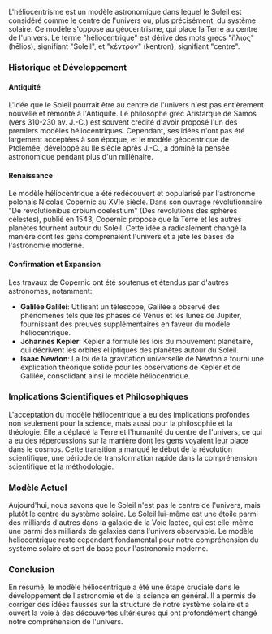 L'héliocentrisme est un modèle astronomique dans lequel le Soleil est considéré comme le centre de l'univers ou, plus précisément, du système solaire. Ce modèle s'oppose au géocentrisme, qui place la Terre au centre de l'univers. Le terme "héliocentrique" est dérivé des mots grecs "ἥλιος" (hēlios), signifiant "Soleil", et "κέντρον" (kentron), signifiant "centre".

### Historique et Développement

#### Antiquité

L'idée que le Soleil pourrait être au centre de l'univers n'est pas entièrement nouvelle et remonte à l'Antiquité. Le philosophe grec Aristarque de Samos (vers 310-230 av. J.-C.) est souvent crédité d'avoir proposé l'un des premiers modèles héliocentriques. Cependant, ses idées n'ont pas été largement acceptées à son époque, et le modèle géocentrique de Ptolémée, développé au IIe siècle après J.-C., a dominé la pensée astronomique pendant plus d'un millénaire.

#### Renaissance

Le modèle héliocentrique a été redécouvert et popularisé par l'astronome polonais Nicolas Copernic au XVIe siècle. Dans son ouvrage révolutionnaire "De revolutionibus orbium coelestium" (Des révolutions des sphères célestes), publié en 1543, Copernic propose que la Terre et les autres planètes tournent autour du Soleil. Cette idée a radicalement changé la manière dont les gens comprenaient l'univers et a jeté les bases de l'astronomie moderne.

#### Confirmation et Expansion

Les travaux de Copernic ont été soutenus et étendus par d'autres astronomes, notamment:

- **Galilée Galilei**: Utilisant un télescope, Galilée a observé des phénomènes tels que les phases de Vénus et les lunes de Jupiter, fournissant des preuves supplémentaires en faveur du modèle héliocentrique.
- **Johannes Kepler**: Kepler a formulé les lois du mouvement planétaire, qui décrivent les orbites elliptiques des planètes autour du Soleil.
- **Isaac Newton**: La loi de la gravitation universelle de Newton a fourni une explication théorique solide pour les observations de Kepler et de Galilée, consolidant ainsi le modèle héliocentrique.

### Implications Scientifiques et Philosophiques

L'acceptation du modèle héliocentrique a eu des implications profondes non seulement pour la science, mais aussi pour la philosophie et la théologie. Elle a déplacé la Terre et l'humanité du centre de l'univers, ce qui a eu des répercussions sur la manière dont les gens voyaient leur place dans le cosmos. Cette transition a marqué le début de la révolution scientifique, une période de transformation rapide dans la compréhension scientifique et la méthodologie.

### Modèle Actuel

Aujourd'hui, nous savons que le Soleil n'est pas le centre de l'univers, mais plutôt le centre du système solaire. Le Soleil lui-même est une étoile parmi des milliards d'autres dans la galaxie de la Voie lactée, qui est elle-même une parmi des milliards de galaxies dans l'univers observable. Le modèle héliocentrique reste cependant fondamental pour notre compréhension du système solaire et sert de base pour l'astronomie moderne.

### Conclusion

En résumé, le modèle héliocentrique a été une étape cruciale dans le développement de l'astronomie et de la science en général. Il a permis de corriger des idées fausses sur la structure de notre système solaire et a ouvert la voie à des découvertes ultérieures qui ont profondément changé notre compréhension de l'univers.